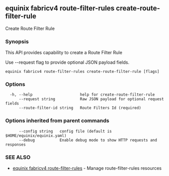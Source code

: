 ## equinix fabricv4 route-filter-rules create-route-filter-rule

Create Route Filter Rule

### Synopsis

This API provides capability to create a Route Filter Rule

Use --request flag to provide optional JSON payload fields.

```
equinix fabricv4 route-filter-rules create-route-filter-rule [flags]
```

### Options

```
  -h, --help                     help for create-route-filter-rule
      --request string           Raw JSON payload for optional request fields
      --route-filter-id string   Route Filters Id (required)
```

### Options inherited from parent commands

```
      --config string   config file (default is $HOME/equinix/equinix.yaml)
      --debug           Enable debug mode to show HTTP requests and responses
```

### SEE ALSO

* [equinix fabricv4 route-filter-rules](equinix_fabricv4_route-filter-rules.md)	 - Manage route-filter-rules resources

